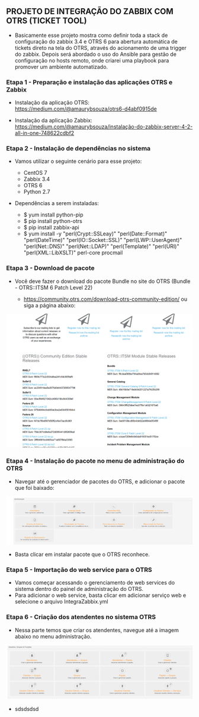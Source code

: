 ## PROJETO DE INTEGRAÇÃO DO ZABBIX COM OTRS (TICKET TOOL)

- Basicamente esse projeto mostra como definir toda a stack de configuração do zabbix 3.4 e OTRS 6 para abertura automática de tickets direto na tela do OTRS, através do acionamento de uma trigger do zabbix. Depois será abordado o uso do Ansible para gestão de configuração no hosts remoto, onde criarei uma playbook para promover um ambiente automatizado.

### Etapa 1 - Preparação e instalação das aplicações OTRS e Zabbix

- Instalação da aplicação OTRS: https://medium.com/@amaurybsouza/otrs6-d4abf0915de

- Instalação da aplicação Zabbix: https://medium.com/@amaurybsouza/instalação-do-zabbix-server-4-2-all-in-one-748622cdbf2


### Etapa 2 - Instalação de dependências no sistema

- Vamos utilizar o seguinte cenário para esse projeto:
  - CentOS 7
  - Zabbix 3.4
  - OTRS 6
  - Python 2.7
  
- Dependências a serem instaladas:
  
  - $ yum install python-pip
  - $ pip install python-otrs
  - $ pip install zabbix-api
  - $ yum install -y "perl(Crypt::SSLeay)" "perl(Date::Format)" "perl(DateTime)" "perl(IO::Socket::SSL)"            "perl(LWP::UserAgent)" "perl(Net::DNS)" "perl(Net::LDAP)" "perl(Template)" "perl(URI)" "perl(XML::LibXSLT)" perl-core procmail

### Etapa 3 - Download de pacote

- Você deve fazer o download do pacote Bundle no site do OTRS (Bundle - OTRS::ITSM 6 Patch Level 22)

  - https://community.otrs.com/download-otrs-community-edition/ ou siga a página abaixo:
  
  
![otrs-down.png](images/otrs-down.png)

### Etapa 4 - Instalação do pacote no menu de administração do OTRS

- Navegar até o gerenciador de pacotes do OTRS, e adicionar o pacote que foi baixado:


![pacotes.png](images/pacotes_otrs.png)

- Basta clicar em instalar pacote que o OTRS reconhece.

### Etapa 5 - Importação do web service para o OTRS

- Vamos começar acessando o gerenciamento de web services do sistema dentro do painel de administração do OTRS.
- Para adicionar o web service, basta clicar em adicionar serviço web e selecione o arquivo IntegraZabbix.yml

### Etapa 6 - Criação dos atendentes no sistema OTRS

- Nessa parte temos que criar os atendentes, navegue até a imagem abaixo no menu administração.


![atendentesotrs.png](images/atendentesotrs.png)

- sdsdsdsd






